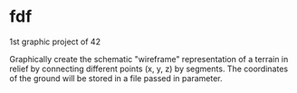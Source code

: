 # fdf

1st graphic project of 42

Graphically create the schematic "wireframe" representation of a terrain in relief by connecting different points (x, y,
z) by segments. The coordinates of the ground will be stored in a file passed in
parameter.

